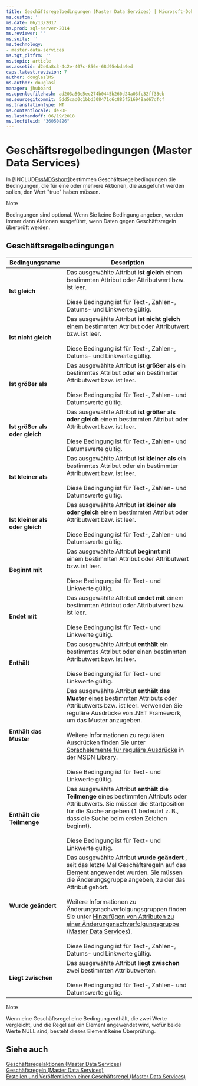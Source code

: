 ```yaml
---
title: Geschäftsregelbedingungen (Master Data Services) | Microsoft-Dokumentation
ms.custom: ''
ms.date: 06/13/2017
ms.prod: sql-server-2014
ms.reviewer: ''
ms.suite: ''
ms.technology:
- master-data-services
ms.tgt_pltfrm: ''
ms.topic: article
ms.assetid: d2e0a8c3-4c2e-407c-856e-68d95ebda9ed
caps.latest.revision: 7
author: douglaslMS
ms.author: douglasl
manager: jhubbard
ms.openlocfilehash: ad203a50e5ec274b0445b260d24a03fc32ff33eb
ms.sourcegitcommit: 5dd5cad0c1bbd308471d6c885f516948ad67dfcf
ms.translationtype: MT
ms.contentlocale: de-DE
ms.lasthandoff: 06/19/2018
ms.locfileid: "36050826"
---
```

# <a name="business-rule-conditions-master-data-services"></a>Geschäftsregelbedingungen (Master Data Services)
  In [!INCLUDE[ssMDSshort](../includes/ssmdsshort-md.md)]bestimmen Geschäftsregelbedingungen die Bedingungen, die für eine oder mehrere Aktionen, die ausgeführt werden sollen, den Wert "true" haben müssen.  
  
> [!NOTE]  
>  Bedingungen sind optional. Wenn Sie keine Bedingung angeben, werden immer dann Aktionen ausgeführt, wenn Daten gegen Geschäftsregeln überprüft werden.  
  
## <a name="business-rule-conditions"></a>Geschäftsregelbedingungen  
  
|Bedingungsname|Description|  
|--------------------|-----------------|  
|**Ist gleich**|Das ausgewählte Attribut **ist gleich** einem bestimmten Attribut oder Attributwert bzw. ist leer.<br /><br /> Diese Bedingung ist für Text-, Zahlen-, Datums- und Linkwerte gültig.|  
|**Ist nicht gleich**|Das ausgewählte Attribut **ist nicht gleich** einem bestimmten Attribut oder Attributwert bzw. ist leer.<br /><br /> Diese Bedingung ist für Text-, Zahlen-, Datums- und Linkwerte gültig.|  
|**Ist größer als**|Das ausgewählte Attribut **ist größer als** ein bestimmtes Attribut oder ein bestimmter Attributwert bzw. ist leer.<br /><br /> Diese Bedingung ist für Text-, Zahlen- und Datumswerte gültig.|  
|**Ist größer als oder gleich**|Das ausgewählte Attribut **ist größer als oder gleich** einem bestimmten Attribut oder Attributwert bzw. ist leer.<br /><br /> Diese Bedingung ist für Text-, Zahlen- und Datumswerte gültig.|  
|**Ist kleiner als**|Das ausgewählte Attribut **ist kleiner als** ein bestimmtes Attribut oder ein bestimmter Attributwert bzw. ist leer.<br /><br /> Diese Bedingung ist für Text-, Zahlen- und Datumswerte gültig.|  
|**Ist kleiner als oder gleich**|Das ausgewählte Attribut **ist kleiner als oder gleich** einem bestimmten Attribut oder Attributwert bzw. ist leer.<br /><br /> Diese Bedingung ist für Text-, Zahlen- und Datumswerte gültig.|  
|**Beginnt mit**|Das ausgewählte Attribut **beginnt mit** einem bestimmten Attribut oder Attributwert bzw. ist leer.<br /><br /> Diese Bedingung ist für Text- und Linkwerte gültig.|  
|**Endet mit**|Das ausgewählte Attribut **endet mit** einem bestimmten Attribut oder Attributwert bzw. ist leer.<br /><br /> Diese Bedingung ist für Text- und Linkwerte gültig.|  
|**Enthält**|Das ausgewählte Attribut **enthält** ein bestimmtes Attribut oder einen bestimmten Attributwert bzw. ist leer.<br /><br /> Diese Bedingung ist für Text- und Linkwerte gültig.|  
|**Enthält das Muster**|Das ausgewählte Attribut **enthält das Muster** eines bestimmten Attributs oder Attributwerts bzw. ist leer. Verwenden Sie reguläre Ausdrücke von .NET Framework, um das Muster anzugeben.<br /><br /> Weitere Informationen zu regulären Ausdrücken finden Sie unter [Sprachelemente für reguläre Ausdrücke](http://go.microsoft.com/fwlink/?LinkId=164401) in der MSDN Library.<br /><br /> Diese Bedingung ist für Text- und Linkwerte gültig.|  
|**Enthält die Teilmenge**|Das ausgewählte Attribut **enthält die Teilmenge** eines bestimmten Attributs oder Attributwerts. Sie müssen die Startposition für die Suche angeben (1 bedeutet z. B., dass die Suche beim ersten Zeichen beginnt).<br /><br /> Diese Bedingung ist für Text- und Linkwerte gültig.|  
|**Wurde geändert**|Das ausgewählte Attribut **wurde geändert** , seit das letzte Mal Geschäftsregeln auf das Element angewendet wurden. Sie müssen die Änderungsgruppe angeben, zu der das Attribut gehört.<br /><br /> Weitere Informationen zu Änderungsnachverfolgungsgruppen finden Sie unter [Hinzufügen von Attributen zu einer Änderungsnachverfolgungsgruppe &#40;Master Data Services&#41;](add-attributes-to-a-change-tracking-group-master-data-services.md).<br /><br /> Diese Bedingung ist für Text-, Zahlen-, Datums- und Linkwerte gültig.|  
|**Liegt zwischen**|Das ausgewählte Attribut **liegt zwischen** zwei bestimmten Attributwerten.<br /><br /> Diese Bedingung ist für Text-, Zahlen- und Datumswerte gültig.|  
  
> [!NOTE]  
>  Wenn eine Geschäftsregel eine Bedingung enthält, die zwei Werte vergleicht, und die Regel auf ein Element angewendet wird, wofür beide Werte NULL sind, besteht dieses Element keine Überprüfung.  
  
## <a name="see-also"></a>Siehe auch  
 [Geschäftsregelaktionen &#40;Master Data Services&#41;](../../2014/master-data-services/business-rule-actions-master-data-services.md)   
 [Geschäftsregeln &#40;Master Data Services&#41;](../../2014/master-data-services/business-rules-master-data-services.md)   
 [Erstellen und Veröffentlichen einer Geschäftsregel &#40;Master Data Services&#41;](../../2014/master-data-services/create-and-publish-a-business-rule-master-data-services.md)  
  
  